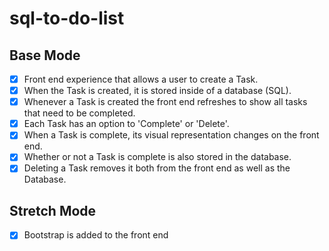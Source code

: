 # sql-to-do-list

## Base Mode
- [x] Front end experience that allows a user to create a Task.
- [x] When the Task is created, it is stored inside of a database (SQL).
- [x] Whenever a Task is created the front end refreshes to show all tasks that need to be completed.
- [x] Each Task has an option to 'Complete' or 'Delete'.
- [x] When a Task is complete, its visual representation changes on the front end.
- [x] Whether or not a Task is complete is also stored in the database.
- [x] Deleting a Task removes it both from the front end as well as the Database.

## Stretch Mode

- [x] Bootstrap is added to the front end